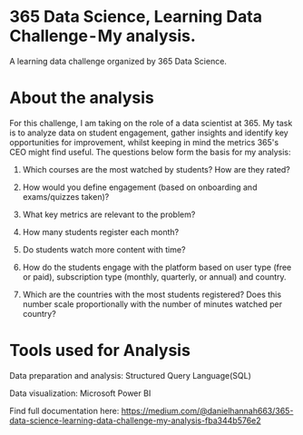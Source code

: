 # 365 Data Science, Learning Data Challenge - My analysis.

A learning data challenge organized by 365 Data Science.

# About the analysis

For this challenge, I am taking on the role of a data scientist at 365. My task is to analyze data on student engagement, gather insights and identify key opportunities for improvement, whilst keeping in mind the metrics 365's CEO might find useful.
The questions below form the basis for my analysis:

1. Which courses are the most watched by students? How are they rated?

2. How would you define engagement (based on onboarding and exams/quizzes taken)?

3. What key metrics are relevant to the problem?

4. How many students register each month?

5. Do students watch more content with time?

6. How do the students engage with the platform based on user type (free or paid), subscription type (monthly, quarterly, or annual) and country.

7. Which are the countries with the most students registered? Does this number scale proportionally with the number of minutes watched per country?

# Tools used for Analysis
Data preparation and analysis: Structured Query Language(SQL)

Data visualization: Microsoft Power BI

Find full documentation here: https://medium.com/@danielhannah663/365-data-science-learning-data-challenge-my-analysis-fba344b576e2
